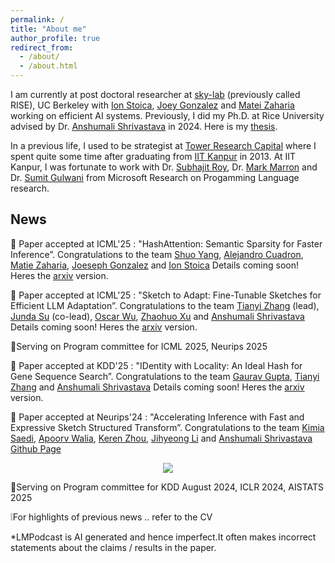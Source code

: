```yaml
---
permalink: /
title: "About me"
author_profile: true
redirect_from: 
  - /about/
  - /about.html
---
```


I am currently at post doctoral researcher at [sky-lab](https://sky.cs.berkeley.edu/) (previously called RISE), UC Berkeley with [Ion Stoica](https://people.eecs.berkeley.edu/~istoica/), [Joey Gonzalez](https://people.eecs.berkeley.edu/~jegonzal/) and [Matei Zaharia](https://people.eecs.berkeley.edu/~matei/) working on efficient AI systems. Previously, I did my Ph.D. at Rice University advised by Dr. [Anshumali Shrivastava](https://www.cs.rice.edu/~as143/) in 2024. Here is my [thesis](https://repository.rice.edu/items/47c844ea-4748-4751-8123-fd4182c635ee). 

In a previous life, I used to be strategist at [Tower Research Capital](https://tower-research.com/) where I spent quite some time after graduating from [IIT Kanpur](https://www.cse.iitk.ac.in/) in 2013. At IIT Kanpur, I was fortunate to work with Dr. [Subhajit Roy](https://www.cse.iitk.ac.in/users/subhajit/), Dr. [Mark Marron](https://software.imdea.org/~marron/) and Dr. [Sumit Gulwani](https://www.microsoft.com/en-us/research/people/sumitg/) from Microsoft Research on Progamming Language research.


## News
🤜 Paper accepted at ICML'25 : "HashAttention: Semantic Sparsity for Faster Inference”. Congratulations to the team [Shuo Yang](https://www.linkedin.com/in/shuo-yang-79940b287/), [Alejandro Cuadron](https://www.linkedin.com/in/aclse/), [Matie Zaharia](https://www.linkedin.com/in/mateizaharia/), [Joeseph Gonzalez](https://www.linkedin.com/in/profjoeyg/) and [Ion Stoica](https://www.linkedin.com/in/ionstoica/) Details coming soon! Heres the [arxiv]() version.

🤜 Paper accepted at ICML'25 : "Sketch to Adapt: Fine-Tunable Sketches for Efficient LLM Adaptation”. Congratulations to the team [Tianyi Zhang](https://www.linkedin.com/in/tianyi-zhang-441093135) (lead), [Junda Su]() (co-lead), [Oscar Wu](https://www.linkedin.com/in/oscarwu5/), [Zhaohuo Xu](https://ottovonxu.github.io/) and [Anshumali Shrivastava](https://www.cs.rice.edu/~as143/) Details coming soon! Heres the [arxiv]() version.


🤝Serving on Program committee for ICML 2025, Neurips 2025


🤜 Paper accepted at KDD'25 : "IDentity with Locality: An Ideal Hash for Gene Sequence Search”. Congratulations to the team [Gaurav Gupta](https://gaurav16gupta.github.io/), [Tianyi Zhang](https://www.linkedin.com/in/tianyi-zhang-441093135/) and [Anshumali Shrivastava](https://www.cs.rice.edu/~as143/) Details coming soon! Heres the [arxiv](https://arxiv.org/abs/2406.14901) version. 

🤜 Paper accepted at Neurips'24 : "Accelerating Inference with Fast and Expressive Sketch Structured Transform”. Congratulations to the team [Kimia Saedi](https://www.linkedin.com/in/kimia-saedi/), [Apoorv Walia](https://www.linkedin.com/in/apoorv-walia-788b66120/), [Keren Zhou](https://www.jokeren.tech/), [Jihyeong Li](https://www.linkedin.com/in/jihyeonglee98/) and [Anshumali Shrivastava](https://www.cs.rice.edu/~as143/) [Github Page](https://github.com/apd10/Sketch-Structured-Linear/blob/main/README.md)

<p align="center" width="150">
  <img src="https://github.com/user-attachments/assets/99d2cc7f-5697-4c1a-bcaf-b44e2fb7a2a4" />
</p>


🤝Serving on Program committee for KDD August 2024, ICLR 2024, AISTATS 2025

❕For highlights of previous news .. refer to the CV 

*LMPodcast is AI generated and hence imperfect.It often makes incorrect statements about the claims / results in the paper.
